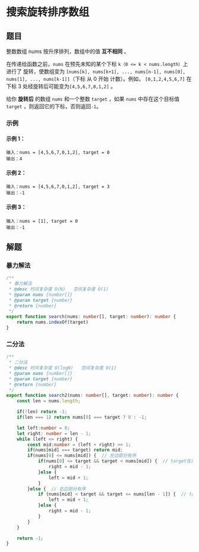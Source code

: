 # 搜索旋转排序数组
## 题目
整数数组 nums 按升序排列，数组中的值 **互不相同** 。

在传递给函数之前，`nums` 在预先未知的某个下标 `k（0 <= k < nums.length）`上进行了 旋转，使数组变为 `[nums[k], nums[k+1], ..., nums[n-1], nums[0], nums[1], ..., nums[k-1]]`（下标 从 0 开始 计数）。例如， `[0,1,2,4,5,6,7]` 在下标 3 处经旋转后可能变为`[4,5,6,7,0,1,2]` 。

给你 **旋转后** 的数组 `nums` 和一个整数 `target` ，如果 `nums` 中存在这个目标值 `target` ，则返回它的下标，否则返回`-1`。

### 示例

#### 示例 1：
```
输入：nums = [4,5,6,7,0,1,2], target = 0
输出：4
```
#### 示例 2：
```
输入：nums = [4,5,6,7,0,1,2], target = 3
输出：-1
```
#### 示例 3：
```
输入：nums = [1], target = 0
输出：-1
```

## 解题
### 暴力解法
```typescript
/**
 * 暴力解法
 * @desc 时间复杂度 O(N)   空间复杂度 O(1)
 * @param nums {number[]}
 * @param target {number}
 * @return {number}
 */
export function search(nums: number[], target: number): number {
    return nums.indexOf(target)
}
```

### 二分法
```typescript
/**
 * 二分法
 * @desc 时间复杂度 O(logN)   空间复杂度 O(1)
 * @param nums {number[]}
 * @param target {number}
 * @return {number}
 */
export function search2(nums: number[], target: number): number {
    const len = nums.length;

    if(!len) return -1;
    if(len === 1) return nums[0] === target ? 0 : -1;

    let left:number = 0;
    let right: number = len - 1;
    while (left <= right) {
        const mid:number = (left + right) >> 1;
        if(nums[mid] === target) return mid;
        if(nums[0] <= nums[mid]) {  // 左边部分有序
            if(nums[0] <= target && target < nums[mid]) {  // target在左边的区间内
                right = mid - 1;
            }else {
                left = mid + 1;
            }
        }else {  // 右边部分有序
            if (nums[mid] < target && target <= nums[len - 1]) {  // target在右边的区间内
                left = mid + 1;
            }else {
                right = mid - 1;
            }
        }
    }

    return -1;
}
```